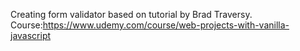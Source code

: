 Creating form validator based on tutorial by Brad Traversy.
Course:https://www.udemy.com/course/web-projects-with-vanilla-javascript
